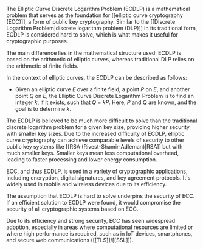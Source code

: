 The Elliptic Curve Discrete Logarithm Problem (ECDLP) is a mathematical problem that serves as the foundation for [[elliptic curve cryptography (ECC)]], a form of public key cryptography. Similar to the [[Discrete Logarithm Problem|discrete logarithm problem (DLP)]] in its traditional form, ECDLP is considered hard to solve, which is what makes it useful for cryptographic purposes.

The main difference lies in the mathematical structure used: ECDLP is based on the arithmetic of elliptic curves, whereas traditional DLP relies on the arithmetic of finite fields.

In the context of elliptic curves, the ECDLP can be described as follows:

- Given an elliptic curve $E$ over a finite field, a point $P$ on $E$, and another point $Q$ on $E$, the Elliptic Curve Discrete Logarithm Problem is to find an integer $k$, if it exists, such that $Q$ = $k$$P$. Here, $P$ and $Q$ are known, and the goal is to determine $k$.

The ECDLP is believed to be much more difficult to solve than the traditional discrete logarithm problem for a given key size, providing higher security with smaller key sizes. Due to the increased difficulty of ECDLP, elliptic curve cryptography can achieve comparable levels of security to other public key systems like [[RSA (Rivest-Shamir-Adleman)|RSA]] but with much smaller keys. Smaller keys mean less computational overhead, leading to faster processing and lower energy consumption.

ECC, and thus ECDLP, is used in a variety of cryptographic applications, including encryption, digital signatures, and key agreement protocols. It's widely used in mobile and wireless devices due to its efficiency.

The assumption that ECDLP is hard to solve underpins the security of ECC. If an efficient solution to ECDLP were found, it would compromise the security of all cryptographic systems based on ECC.

Due to its efficiency and strong security, ECC has seen widespread adoption, especially in areas where computational resources are limited or where high performance is required, such as in IoT devices, smartphones, and secure web communications ([[TLS]]/[[SSL]]).
